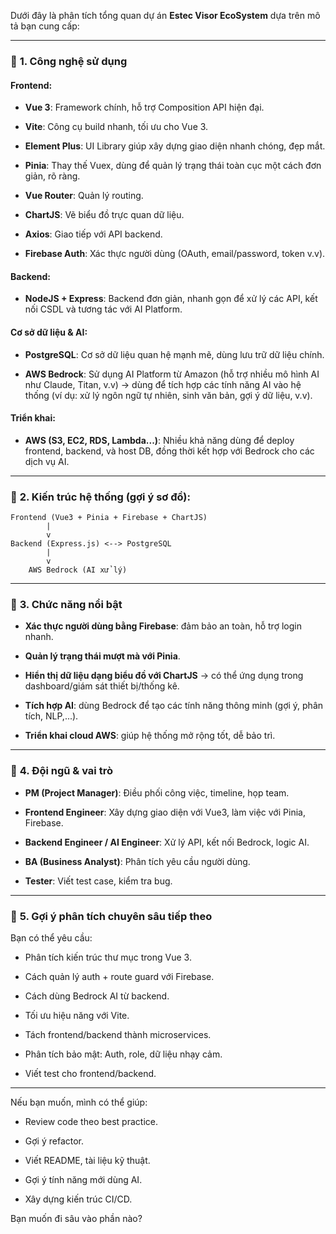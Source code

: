 Dưới đây là phân tích tổng quan dự án **Estec Visor EcoSystem** dựa trên mô tả bạn cung cấp:

---

### 🔧 **1. Công nghệ sử dụng**

#### **Frontend:**

- **Vue 3**: Framework chính, hỗ trợ Composition API hiện đại.
    
- **Vite**: Công cụ build nhanh, tối ưu cho Vue 3.
    
- **Element Plus**: UI Library giúp xây dựng giao diện nhanh chóng, đẹp mắt.
    
- **Pinia**: Thay thế Vuex, dùng để quản lý trạng thái toàn cục một cách đơn giản, rõ ràng.
    
- **Vue Router**: Quản lý routing.
    
- **ChartJS**: Vẽ biểu đồ trực quan dữ liệu.
    
- **Axios**: Giao tiếp với API backend.
    
- **Firebase Auth**: Xác thực người dùng (OAuth, email/password, token v.v).
    

#### **Backend:**

- **NodeJS + Express**: Backend đơn giản, nhanh gọn để xử lý các API, kết nối CSDL và tương tác với AI Platform.
    

#### **Cơ sở dữ liệu & AI:**

- **PostgreSQL**: Cơ sở dữ liệu quan hệ mạnh mẽ, dùng lưu trữ dữ liệu chính.
    
- **AWS Bedrock**: Sử dụng AI Platform từ Amazon (hỗ trợ nhiều mô hình AI như Claude, Titan, v.v) → dùng để tích hợp các tính năng AI vào hệ thống (ví dụ: xử lý ngôn ngữ tự nhiên, sinh văn bản, gợi ý dữ liệu, v.v).
    

#### **Triển khai:**

- **AWS (S3, EC2, RDS, Lambda...)**: Nhiều khả năng dùng để deploy frontend, backend, và host DB, đồng thời kết hợp với Bedrock cho các dịch vụ AI.
    

---

### 🧠 **2. Kiến trúc hệ thống (gợi ý sơ đồ):**

```text
Frontend (Vue3 + Pinia + Firebase + ChartJS)
        |
        v
Backend (Express.js) <--> PostgreSQL
        |
        v
    AWS Bedrock (AI xử lý)
```

---

### 🚀 **3. Chức năng nổi bật**

- **Xác thực người dùng bằng Firebase**: đảm bảo an toàn, hỗ trợ login nhanh.
    
- **Quản lý trạng thái mượt mà với Pinia**.
    
- **Hiển thị dữ liệu dạng biểu đồ với ChartJS** → có thể ứng dụng trong dashboard/giám sát thiết bị/thống kê.
    
- **Tích hợp AI**: dùng Bedrock để tạo các tính năng thông minh (gợi ý, phân tích, NLP,...).
    
- **Triển khai cloud AWS**: giúp hệ thống mở rộng tốt, dễ bảo trì.
    

---

### 👥 **4. Đội ngũ & vai trò**

- **PM (Project Manager)**: Điều phối công việc, timeline, họp team.
    
- **Frontend Engineer**: Xây dựng giao diện với Vue3, làm việc với Pinia, Firebase.
    
- **Backend Engineer / AI Engineer**: Xử lý API, kết nối Bedrock, logic AI.
    
- **BA (Business Analyst)**: Phân tích yêu cầu người dùng.
    
- **Tester**: Viết test case, kiểm tra bug.
    

---

### 🧩 **5. Gợi ý phân tích chuyên sâu tiếp theo**

Bạn có thể yêu cầu:

- Phân tích kiến trúc thư mục trong Vue 3.
    
- Cách quản lý auth + route guard với Firebase.
    
- Cách dùng Bedrock AI từ backend.
    
- Tối ưu hiệu năng với Vite.
    
- Tách frontend/backend thành microservices.
    
- Phân tích bảo mật: Auth, role, dữ liệu nhạy cảm.
    
- Viết test cho frontend/backend.
    

---

Nếu bạn muốn, mình có thể giúp:

- Review code theo best practice.
    
- Gợi ý refactor.
    
- Viết README, tài liệu kỹ thuật.
    
- Gợi ý tính năng mới dùng AI.
    
- Xây dựng kiến trúc CI/CD.
    

Bạn muốn đi sâu vào phần nào?